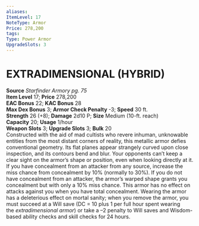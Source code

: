 ```yaml
---
aliases: 
ItemLevel: 17
NoteType: Armor
Price: 278,200
tags: 
Type: Power Armor
UpgradeSlots: 3
---
```

# EXTRADIMENSIONAL (HYBRID)
**Source** _Starfinder Armory pg. 75_  
**Item Level** 17; **Price** 278,200  
**EAC Bonus** 22; **KAC Bonus** 28  
**Max Dex Bonus** 3; **Armor Check Penalty** -3; **Speed** 30 ft.  
**Strength** 26 (+8); **Damage** 2d10 P; **Size** Medium (10-ft. reach)  
**Capacity** 20; **Usage** 1/hour  
**Weapon Slots** 3; **Upgrade Slots** 3; **Bulk** 20  
Constructed with the aid of mad cultists who revere inhuman, unknowable entities from the most distant corners of reality, this metallic armor defies conventional geometry. Its flat planes appear strangely curved upon close inspection, and its contours bend and blur. Your opponents can’t keep a clear sight on the armor’s shape or position, even when looking directly at it. If you have concealment from an attacker from any source, increase the miss chance from concealment by 10% (normally to 30%). If you do not have concealment from an attacker, the armor’s warped shape grants you concealment but with only a 10% miss chance. This armor has no effect on attacks against you when you have total concealment. Wearing the armor has a deleterious effect on mortal sanity; when you remove the armor, you must succeed at a Will save (DC = 10 plus 1 per full hour spent wearing the _extradimensional armor_) or take a –2 penalty to Will saves and Wisdom-based ability checks and skill checks for 24 hours.